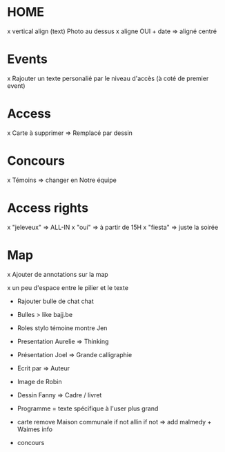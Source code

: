# HOME
x vertical align (text) Photo au dessus
x aligne OUI + date => aligné centré

# Events
x Rajouter un texte personalié par le niveau d'accès (à coté de premier event)

# Access
x Carte à supprimer => Remplacé par dessin

# Concours
x Témoins => changer en Notre équipe

# Access rights
x "jeleveux" => ALL-IN
x "oui" => à partir de 15H
x "fiesta" => juste la soirée

# Map
x Ajouter de annotations sur la map


x un peu d'espace entre le pilier et le texte
- Rajouter bulle de chat chat
- Bulles > like bajj.be
- Roles 
  stylo témoine
  montre Jen

- Presentation Aurelie => Thinking
- Présentation Joel => Grande calligraphie 
- Ecrit par => Auteur
- Image de Robin
- Dessin Fanny => Cadre / livret

- Programme = texte spécifique à l'user plus grand

- carte 
  remove Maison communale if not allin 
  if not => add malmedy + Waimes info

- concours 